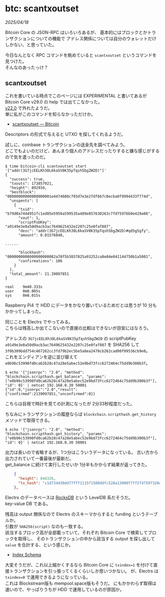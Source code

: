# btc: scantxoutset

_2025/04/18_

Bitcoin Core の JSON-RPC はいろいろあるが、
基本的にはブロックとかトランザクションについての機能で
アドレス関係については自分のウォレットだけしかない、と思っていた。

今日なんとなく RPC コマンドを眺めていると `scantxoutset` というコマンドを見つけた。  
そんなのあったっけ？

## scantxoutset

これを書いている時点でこのページには EXPERIMENTAL と書いてあるが Bitcoin Core v29.0 の help では出てこなかった。  
[v22.0](https://github.com/bitcoin/bitcoin/blob/247e9de62228bd1cb0e2fb5e3bd9a906b3056167/doc/release-notes/release-notes-22.0.md?plain=1#L440) で外れたようだ。  
単に私がこのコマンドを知らなかっただけか。

* [scantxoutset — Bitcoin](https://developer.bitcoin.org/reference/rpc/scantxoutset.html)

Descriptors の形式で与えると UTXO を探してくれるようだ。

試しに、coinbase トランザクションの送金先を調べてみよう。  
どこでもよいのだけど、あんまり個人のアドレスだったりすると嫌な感じがするので気を遣ったのだ。

```console
$ time bitcoin-cli scantxoutset start '["addr(3G7jcEELKh38L6kaSV8K35pTqsh5bgZW2D)"]'
{
  "success": true,
  "txouts": 173857921,
  "height": 892934,
  "bestblock": "00000000000000000001e4474608c793d7e3e2fdf667c0ecba0f999d433f774d",
  "unspents": [
    {
      "txid": "b79d0a7444951fc1ed05e5950a599535a489e057630263c7fd75976b9e429a06",
      "vout": 1,
      "scriptPubKey": "a9149e3e8a50d9acb3ac7649625432e2207c25e0faf887",
      "desc": "addr(3G7jcEELKh38L6kaSV8K35pTqsh5bgZW2D)#qd5g5gfy",
      "amount": 0.01576048,

......

      "blockhash": "0000000000000000000082a78f5b3857825a93252ca8e84e041144750b1a5001",
      "confirmations": 106
    }
  ],
  "total_amount": 21.39097851
}

real    9m40.333s
user    0m0.005s
sys     0m0.015s
```

Raspberry Pi4 で HDD にデータをかなり置いているためだとは思うが 10 分もかかってしまった。  

同じことを Electrs でやってみる。  
こちらは残高しか出てこないので直接の比較はできないが目安にはなろう。

アドレスの `3G7jcEELKh38L6kaSV8K35pTqsh5bgZW2D` の scriptPubKey `a9149e3e8a50d9acb3ac7649625432e2207c25e0faf887` を SHA256 して `3f0b309bdd754c467262cc3fd79b2ec5be5a8ea2478cb262cad00f99536cb9e0`。  
これをエンディアンを逆に並び替えて `e0b96c53990fd0ca62b28c47a28e5abec52e9bd73fcc6272464c75dd9b300b3f`。  

```console
$ echo '{"jsonrpc": "2.0", "method": "blockchain.scripthash.get_balance", "params": ["e0b96c53990fd0ca62b28c47a28e5abec52e9bd73fcc6272464c75dd9b300b3f"], "id": 0}' | netcat 192.168.0.30 50001
{"id":0,"jsonrpc":"2.0","result":{"confirmed":2139097851,"unconfirmed":0}}
```

こちらは目視で時計を見ての計測になったが 2分33秒程度だった。

ちなみにトランザクションの履歴ならば `blockchain.scripthash.get_history` メソッドで取得できる。

```console
$ echo '{"jsonrpc": "2.0", "method": "blockchain.scripthash.get_history", "params": ["e0b96c53990fd0ca62b28c47a28e5abec52e9bd73fcc6272464c75dd9b300b3f"], "id": 0}' | netcat 192.168.0.30 50001
```

出力は長いので省略するが、1つ分はこういうデータになっている。
古い方から出力されていて一番最後が最新だ。  
get_balance に続けて実行したせいか 1分半もかからず結果が返ってきた。

```json
    {
      "height": 846326,
      "tx_hash": "c1d734430dd77fff1115f1500ddfc528a13000f7ff2f47597320d426a51cb63d"
    },
```

Electrs のデータベースは [RocksDB](https://rocksdb.org/) という LevelDB 系だそうだ。  
key-value DB である。

残高は output 関係なので Electrs のスキーマからすると funding というテーブルか。  
引数が `SHA256(script)` なのも一致する。  
該当するブロック高が全部載っていて、それぞれ Bitcoin Core で検索してブロックを取得し、
そのトランザクションの中から該当する output を探し出して `value` を合計する、という感じか。

* [Index Schema](https://github.com/romanz/electrs/blob/v0.10.9/doc/schema.md)

大変そうだが、これ以上細かくするなら Bitcoin Core に `txindex=1` を付けて直接トランザクションを引っ張ってくるくらいしか思いつかない。
が、Electrs は `txindex=0` で運用できるようになっている。  
これは Blockstream版も mempool.space版もそうだ。
にもかかわらず取得は速いので、やっぱりうちが HDD で運用しているのが原因か。
